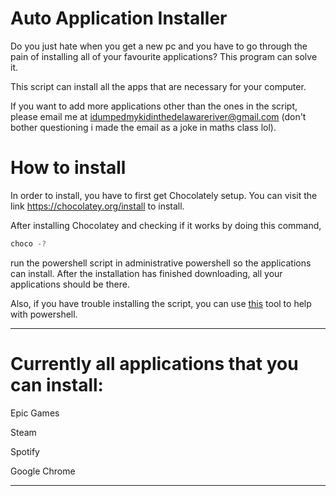 # Auto Application Installer
Do you just hate when you get a new pc and you have to go through the pain of installing all of your favourite applications? This program can solve it. 

This script can install all the apps that are necessary for your computer.

If you want to add more applications other than the ones in the script, please email me at idumpedmykidinthedelawareriver@gmail.com (don't bother questioning i made the email as a joke in maths class lol). 

# How to install

In order to install, you have to first get Chocolately setup. You can visit the link https://chocolatey.org/install to install. 

After installing Chocolatey and checking if it works by doing this command,
``` ps1
choco -?
```
run the powershell script in administrative powershell so the applications can install. After the installation has finished downloading, all your applications should be there. 

Also, if you have trouble installing the script, you can use [this](https://techyguide360.com/easy-how-to-enable-running-scripts-in-windows-11/) tool to help with powershell. 

-----------------------
# Currently all applications that you can install:
Epic Games

Steam

Spotify

Google Chrome

-----------------------

